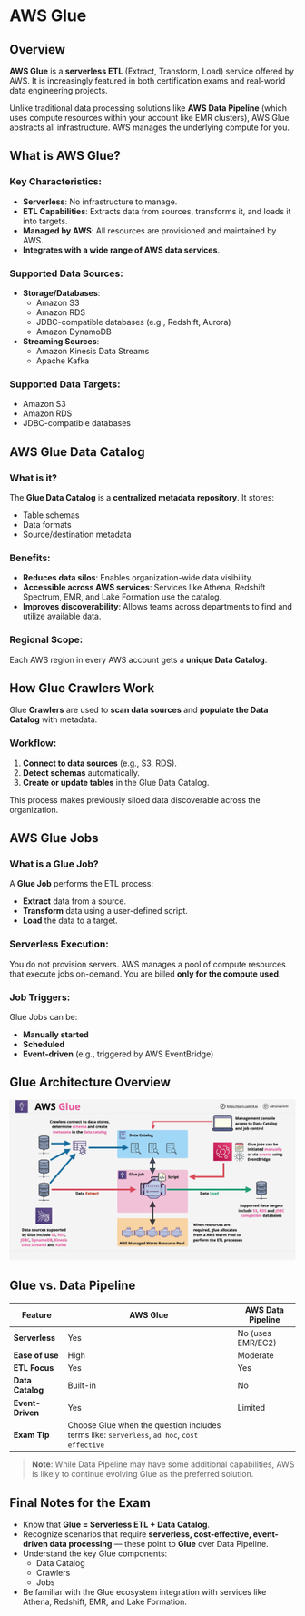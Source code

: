 # AWS Glue

## Overview

**AWS Glue** is a **serverless ETL** (Extract, Transform, Load) service offered by AWS. It is increasingly featured in both certification exams and real-world data engineering projects.

Unlike traditional data processing solutions like **AWS Data Pipeline** (which uses compute resources within your account like EMR clusters), AWS Glue abstracts all infrastructure. AWS manages the underlying compute for you.

## What is AWS Glue?

### Key Characteristics:

- **Serverless**: No infrastructure to manage.
- **ETL Capabilities**: Extracts data from sources, transforms it, and loads it into targets.
- **Managed by AWS**: All resources are provisioned and maintained by AWS.
- **Integrates with a wide range of AWS data services**.

### Supported Data Sources:

- **Storage/Databases**:
  - Amazon S3
  - Amazon RDS
  - JDBC-compatible databases (e.g., Redshift, Aurora)
  - Amazon DynamoDB
- **Streaming Sources**:
  - Amazon Kinesis Data Streams
  - Apache Kafka

### Supported Data Targets:

- Amazon S3
- Amazon RDS
- JDBC-compatible databases

## AWS Glue Data Catalog

### What is it?

The **Glue Data Catalog** is a **centralized metadata repository**. It stores:

- Table schemas
- Data formats
- Source/destination metadata

### Benefits:

- **Reduces data silos**: Enables organization-wide data visibility.
- **Accessible across AWS services**: Services like Athena, Redshift Spectrum, EMR, and Lake Formation use the catalog.
- **Improves discoverability**: Allows teams across departments to find and utilize available data.

### Regional Scope:

Each AWS region in every AWS account gets a **unique Data Catalog**.

## How Glue Crawlers Work

Glue **Crawlers** are used to **scan data sources** and **populate the Data Catalog** with metadata.

### Workflow:

1. **Connect to data sources** (e.g., S3, RDS).
2. **Detect schemas** automatically.
3. **Create or update tables** in the Glue Data Catalog.

This process makes previously siloed data discoverable across the organization.

## AWS Glue Jobs

### What is a Glue Job?

A **Glue Job** performs the ETL process:

- **Extract** data from a source.
- **Transform** data using a user-defined script.
- **Load** the data to a target.

### Serverless Execution:

You do not provision servers. AWS manages a pool of compute resources that execute jobs on-demand. You are billed **only for the compute used**.

### Job Triggers:

Glue Jobs can be:

- **Manually started**
- **Scheduled**
- **Event-driven** (e.g., triggered by AWS EventBridge)

## Glue Architecture Overview

![alt text](./Images/image-49.png)

## Glue vs. Data Pipeline

| Feature          | AWS Glue                                                                                    | AWS Data Pipeline |
| ---------------- | ------------------------------------------------------------------------------------------- | ----------------- |
| **Serverless**   | Yes                                                                                         | No (uses EMR/EC2) |
| **Ease of use**  | High                                                                                        | Moderate          |
| **ETL Focus**    | Yes                                                                                         | Yes               |
| **Data Catalog** | Built-in                                                                                    | No                |
| **Event-Driven** | Yes                                                                                         | Limited           |
| **Exam Tip**     | Choose Glue when the question includes terms like: `serverless`, `ad hoc`, `cost effective` |

> **Note**: While Data Pipeline may have some additional capabilities, AWS is likely to continue evolving Glue as the preferred solution.

## Final Notes for the Exam

- Know that **Glue = Serverless ETL + Data Catalog**.
- Recognize scenarios that require **serverless, cost-effective, event-driven data processing** — these point to **Glue** over Data Pipeline.
- Understand the key Glue components:
  - Data Catalog
  - Crawlers
  - Jobs
- Be familiar with the Glue ecosystem integration with services like Athena, Redshift, EMR, and Lake Formation.

